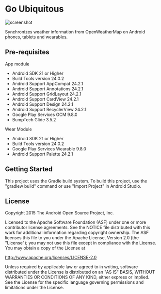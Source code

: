 Go Ubiquitous
===================================

![screenshot](https://cloud.githubusercontent.com/assets/16929740/20516294/d59c001a-b0d0-11e6-9074-13cfa59ef62d.png)

Synchronizes weather information from OpenWeatherMap on Android phones, tablets and wearables. 

Pre-requisites
--------------
App module
- Android SDK 21 or Higher
- Build Tools version 24.0.2
- Android Support AppCompat 24.2.1
- Android Support Annotations 24.2.1
- Android Support GridLayout 24.2.1
- Android Support CardView 24.2.1
- Android Support Design 24.2.1
- Android Support RecyclerView 24.2.1
- Google Play Services GCM 9.8.0
- BumpTech Glide 3.5.2

Wear Module
- Android SDK 21 or Higher
- Build Tools version 24.0.2
- Google Play Services Wearable 9.8.0
- Android Support Palette 24.2.1

Getting Started
---------------
This project uses the Gradle build system.  To build this project, use the
"gradlew build" command or use "Import Project" in Android Studio.

License
-------
Copyright 2015 The Android Open Source Project, Inc.

Licensed to the Apache Software Foundation (ASF) under one or more contributor
license agreements.  See the NOTICE file distributed with this work for
additional information regarding copyright ownership.  The ASF licenses this
file to you under the Apache License, Version 2.0 (the "License"); you may not
use this file except in compliance with the License.  You may obtain a copy of
the License at

http://www.apache.org/licenses/LICENSE-2.0

Unless required by applicable law or agreed to in writing, software
distributed under the License is distributed on an "AS IS" BASIS, WITHOUT
WARRANTIES OR CONDITIONS OF ANY KIND, either express or implied.  See the
License for the specific language governing permissions and limitations under
the License.

